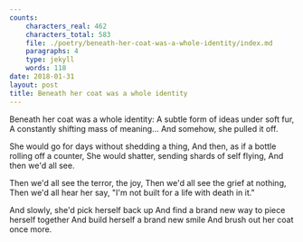 ```yaml
---
counts:
    characters_real: 462
    characters_total: 583
    file: ./poetry/beneath-her-coat-was-a-whole-identity/index.md
    paragraphs: 4
    type: jekyll
    words: 118
date: 2018-01-31
layout: post
title: Beneath her coat was a whole identity
---
```


<div class="verse">
Beneath her coat was a whole identity:
A subtle form of ideas under soft fur,
A constantly shifting mass of meaning...
And somehow, she pulled it off.

She would go for days without shedding a thing,
And then, as if a bottle rolling off a counter,
She would shatter, sending shards of self flying,
And then we'd all see.

Then we'd all see the terror, the joy,
Then we'd all see the grief at nothing,
Then we'd all hear her say,
"I'm not built for a life with death in it."

And slowly, she'd pick herself back up
And find a brand new way to piece herself together
And build herself a brand new smile
And brush out her coat once more.
</div>
